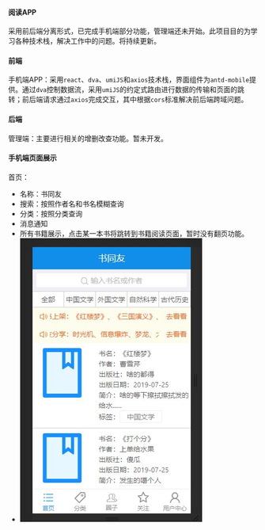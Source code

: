 #### 阅读APP
采用前后端分离形式，已完成手机端部分功能，管理端还未开始。此项目目的为学习各种技术栈，解决工作中的问题。将持续更新。

#### 前端
手机端APP：采用`react`、`dva`、`umiJS`和`axios`技术栈，界面组件为`antd-mobile`提供。通过`dva`控制数据流，采用`umiJS`的约定式路由进行数据的传输和页面的跳转；前后端请求通过`axios`完成交互，其中根据`cors`标准解决前后端跨域问题。

#### 后端
管理端：主要进行相关的增删改查功能。暂未开发。

#### 手机端页面展示
首页：
  - 名称：书同友
  - 搜索：按照作者名和书名模糊查询
  - 分类：按照分类查询
  - 消息通知
  - 所有书籍展示，点击某一本书将跳转到书籍阅读页面，暂时没有翻页功能。
  - ![](images/1.JPG)
